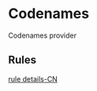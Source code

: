 # Codenames
Codenames provider 
## Rules
[rule details-CN](https://www.zhuoyou.com/Web/detail?news_id=724)